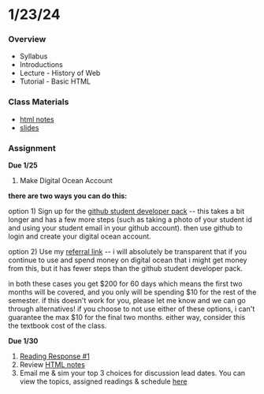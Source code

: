 # 1/23/24
### Overview  
* Syllabus
* Introductions
* Lecture - History of Web
* Tutorial - Basic HTML
### Class Materials
* [html notes](../../notes/html.md)
* [slides](https://docs.google.com/presentation/d/1P-5xOdJR3Ciw0KCKYL9813C1YQqiydrq89hFyxam7iY/edit?usp=drive_link)
### Assignment
**Due 1/25**
1. Make Digital Ocean Account  

**there are two ways you can do this:**  

option 1) Sign up for the [github student developer pack](https://education.github.com/pack?utm_source=github+digitalocean) -- this takes a bit longer and has a few more steps (such as taking a photo of your student id and using your student email in your github account). then use github to login and create your digital ocean account.  

option 2) Use my [referral link](https://m.do.co/c/c57ec6b3cb5f) -- i will absolutely be transparent that if you continue to use and spend money on digital ocean that i might get money from this, but it has fewer steps than the github student developer pack.

in both these cases you get $200 for 60 days which means the first two months will be covered, and you only will be spending $10 for the rest of the semester. if this doesn't work for you, please let me know and we can go through alternatives! if you choose to not use either of these options, i can't guarantee the max $10 for the final two months. either way, consider this the textbook cost of the class.  
  
**Due 1/30**  
1. [Reading Response #1](https://github.com/samheckle/networked-media-sp-24/blob/main/assignments/readings.md#reading-response-1)
2. Review [HTML notes](../../notes/html.md)
3. Email me & sim your top 3 choices for discussion lead dates. You can view the topics, assigned readings & schedule [here](https://github.com/samheckle/networked-media-sp-24/blob/main/assignments/readings.md)

